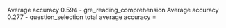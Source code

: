 Average accuracy 0.594 - gre_reading_comprehension
Average accuracy 0.277 - question_selection
total average accuracy =
